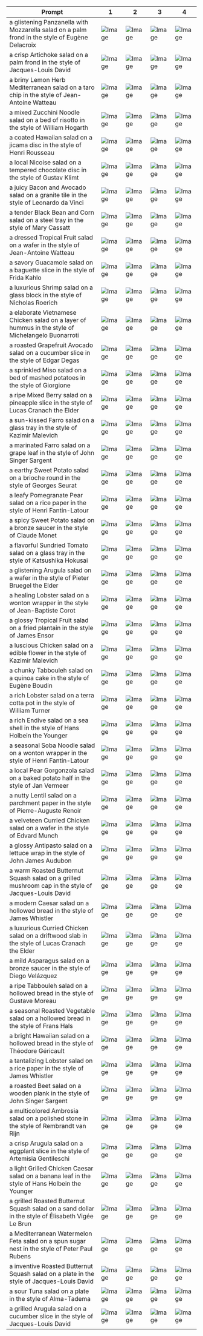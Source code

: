 | Prompt | 1 | 2 | 3 | 4 |
|-|-|-|-|-|
| a glistening Panzanella with Mozzarella salad on a palm frond in the style of Eugène Delacroix | ![Image](https://salad-benchmark-public-assets.s3.us-east-2.amazonaws.com/sdxl/7923281a-0c4f-49d0-a223-7bdd30bacbe4-0.jpg) | ![Image](https://salad-benchmark-public-assets.s3.us-east-2.amazonaws.com/sdxl/7923281a-0c4f-49d0-a223-7bdd30bacbe4-1.jpg) | ![Image](https://salad-benchmark-public-assets.s3.us-east-2.amazonaws.com/sdxl/7923281a-0c4f-49d0-a223-7bdd30bacbe4-2.jpg) | ![Image](https://salad-benchmark-public-assets.s3.us-east-2.amazonaws.com/sdxl/7923281a-0c4f-49d0-a223-7bdd30bacbe4-3.jpg) |
| a crisp Artichoke salad on a palm frond in the style of Jacques-Louis David | ![Image](https://salad-benchmark-public-assets.s3.us-east-2.amazonaws.com/sdxl/693c2ca6-fe7c-45ee-8370-9a82862aa461-0.jpg) | ![Image](https://salad-benchmark-public-assets.s3.us-east-2.amazonaws.com/sdxl/693c2ca6-fe7c-45ee-8370-9a82862aa461-1.jpg) | ![Image](https://salad-benchmark-public-assets.s3.us-east-2.amazonaws.com/sdxl/693c2ca6-fe7c-45ee-8370-9a82862aa461-2.jpg) | ![Image](https://salad-benchmark-public-assets.s3.us-east-2.amazonaws.com/sdxl/693c2ca6-fe7c-45ee-8370-9a82862aa461-3.jpg) |
| a briny Lemon Herb Mediterranean salad on a taro chip in the style of Jean-Antoine Watteau | ![Image](https://salad-benchmark-public-assets.s3.us-east-2.amazonaws.com/sdxl/aa722964-d5a5-4995-a8f4-7414463a6ee4-0.jpg) | ![Image](https://salad-benchmark-public-assets.s3.us-east-2.amazonaws.com/sdxl/aa722964-d5a5-4995-a8f4-7414463a6ee4-1.jpg) | ![Image](https://salad-benchmark-public-assets.s3.us-east-2.amazonaws.com/sdxl/aa722964-d5a5-4995-a8f4-7414463a6ee4-2.jpg) | ![Image](https://salad-benchmark-public-assets.s3.us-east-2.amazonaws.com/sdxl/aa722964-d5a5-4995-a8f4-7414463a6ee4-3.jpg) |
| a mixed Zucchini Noodle salad on a bed of risotto in the style of William Hogarth | ![Image](https://salad-benchmark-public-assets.s3.us-east-2.amazonaws.com/sdxl/342204ed-eee9-4ea0-82e1-14a9b372b49b-0.jpg) | ![Image](https://salad-benchmark-public-assets.s3.us-east-2.amazonaws.com/sdxl/342204ed-eee9-4ea0-82e1-14a9b372b49b-1.jpg) | ![Image](https://salad-benchmark-public-assets.s3.us-east-2.amazonaws.com/sdxl/342204ed-eee9-4ea0-82e1-14a9b372b49b-2.jpg) | ![Image](https://salad-benchmark-public-assets.s3.us-east-2.amazonaws.com/sdxl/342204ed-eee9-4ea0-82e1-14a9b372b49b-3.jpg) |
| a coated Hawaiian salad on a jicama disc in the style of Henri Rousseau | ![Image](https://salad-benchmark-public-assets.s3.us-east-2.amazonaws.com/sdxl/845aec92-dfba-4eae-8a23-e21e76e1191c-0.jpg) | ![Image](https://salad-benchmark-public-assets.s3.us-east-2.amazonaws.com/sdxl/845aec92-dfba-4eae-8a23-e21e76e1191c-1.jpg) | ![Image](https://salad-benchmark-public-assets.s3.us-east-2.amazonaws.com/sdxl/845aec92-dfba-4eae-8a23-e21e76e1191c-2.jpg) | ![Image](https://salad-benchmark-public-assets.s3.us-east-2.amazonaws.com/sdxl/845aec92-dfba-4eae-8a23-e21e76e1191c-3.jpg) |
| a local Nicoise salad on a tempered chocolate disc in the style of Gustav Klimt | ![Image](https://salad-benchmark-public-assets.s3.us-east-2.amazonaws.com/sdxl/ee4fe306-90d9-4ac5-ae25-25898a1012e4-0.jpg) | ![Image](https://salad-benchmark-public-assets.s3.us-east-2.amazonaws.com/sdxl/ee4fe306-90d9-4ac5-ae25-25898a1012e4-1.jpg) | ![Image](https://salad-benchmark-public-assets.s3.us-east-2.amazonaws.com/sdxl/ee4fe306-90d9-4ac5-ae25-25898a1012e4-2.jpg) | ![Image](https://salad-benchmark-public-assets.s3.us-east-2.amazonaws.com/sdxl/ee4fe306-90d9-4ac5-ae25-25898a1012e4-3.jpg) |
| a juicy Bacon and Avocado salad on a granite tile in the style of Leonardo da Vinci | ![Image](https://salad-benchmark-public-assets.s3.us-east-2.amazonaws.com/sdxl/f2ae2f95-d063-4f8b-a84b-39acd3cb28a3-0.jpg) | ![Image](https://salad-benchmark-public-assets.s3.us-east-2.amazonaws.com/sdxl/f2ae2f95-d063-4f8b-a84b-39acd3cb28a3-1.jpg) | ![Image](https://salad-benchmark-public-assets.s3.us-east-2.amazonaws.com/sdxl/f2ae2f95-d063-4f8b-a84b-39acd3cb28a3-2.jpg) | ![Image](https://salad-benchmark-public-assets.s3.us-east-2.amazonaws.com/sdxl/f2ae2f95-d063-4f8b-a84b-39acd3cb28a3-3.jpg) |
| a tender Black Bean and Corn salad on a steel tray in the style of Mary Cassatt | ![Image](https://salad-benchmark-public-assets.s3.us-east-2.amazonaws.com/sdxl/2f58cc2e-5fce-4db9-a07c-88e228aaf64b-0.jpg) | ![Image](https://salad-benchmark-public-assets.s3.us-east-2.amazonaws.com/sdxl/2f58cc2e-5fce-4db9-a07c-88e228aaf64b-1.jpg) | ![Image](https://salad-benchmark-public-assets.s3.us-east-2.amazonaws.com/sdxl/2f58cc2e-5fce-4db9-a07c-88e228aaf64b-2.jpg) | ![Image](https://salad-benchmark-public-assets.s3.us-east-2.amazonaws.com/sdxl/2f58cc2e-5fce-4db9-a07c-88e228aaf64b-3.jpg) |
| a dressed Tropical Fruit salad on a wafer in the style of Jean-Antoine Watteau | ![Image](https://salad-benchmark-public-assets.s3.us-east-2.amazonaws.com/sdxl/c9418296-3275-4d0d-b70c-a2ba25b8457e-0.jpg) | ![Image](https://salad-benchmark-public-assets.s3.us-east-2.amazonaws.com/sdxl/c9418296-3275-4d0d-b70c-a2ba25b8457e-1.jpg) | ![Image](https://salad-benchmark-public-assets.s3.us-east-2.amazonaws.com/sdxl/c9418296-3275-4d0d-b70c-a2ba25b8457e-2.jpg) | ![Image](https://salad-benchmark-public-assets.s3.us-east-2.amazonaws.com/sdxl/c9418296-3275-4d0d-b70c-a2ba25b8457e-3.jpg) |
| a savory Guacamole salad on a baguette slice in the style of Frida Kahlo | ![Image](https://salad-benchmark-public-assets.s3.us-east-2.amazonaws.com/sdxl/fb5ce8cf-5472-40fb-9ad9-069bae28eacc-0.jpg) | ![Image](https://salad-benchmark-public-assets.s3.us-east-2.amazonaws.com/sdxl/fb5ce8cf-5472-40fb-9ad9-069bae28eacc-1.jpg) | ![Image](https://salad-benchmark-public-assets.s3.us-east-2.amazonaws.com/sdxl/fb5ce8cf-5472-40fb-9ad9-069bae28eacc-2.jpg) | ![Image](https://salad-benchmark-public-assets.s3.us-east-2.amazonaws.com/sdxl/fb5ce8cf-5472-40fb-9ad9-069bae28eacc-3.jpg) |
| a luxurious Shrimp salad on a glass block in the style of Nicholas Roerich | ![Image](https://salad-benchmark-public-assets.s3.us-east-2.amazonaws.com/sdxl/ba562286-1266-4642-98c7-d6b72e10c3f1-0.jpg) | ![Image](https://salad-benchmark-public-assets.s3.us-east-2.amazonaws.com/sdxl/ba562286-1266-4642-98c7-d6b72e10c3f1-1.jpg) | ![Image](https://salad-benchmark-public-assets.s3.us-east-2.amazonaws.com/sdxl/ba562286-1266-4642-98c7-d6b72e10c3f1-2.jpg) | ![Image](https://salad-benchmark-public-assets.s3.us-east-2.amazonaws.com/sdxl/ba562286-1266-4642-98c7-d6b72e10c3f1-3.jpg) |
| a elaborate Vietnamese Chicken salad on a layer of hummus in the style of Michelangelo Buonarroti | ![Image](https://salad-benchmark-public-assets.s3.us-east-2.amazonaws.com/sdxl/b96c24b4-8fb9-4686-862a-77917f241cf1-0.jpg) | ![Image](https://salad-benchmark-public-assets.s3.us-east-2.amazonaws.com/sdxl/b96c24b4-8fb9-4686-862a-77917f241cf1-1.jpg) | ![Image](https://salad-benchmark-public-assets.s3.us-east-2.amazonaws.com/sdxl/b96c24b4-8fb9-4686-862a-77917f241cf1-2.jpg) | ![Image](https://salad-benchmark-public-assets.s3.us-east-2.amazonaws.com/sdxl/b96c24b4-8fb9-4686-862a-77917f241cf1-3.jpg) |
| a roasted Grapefruit Avocado salad on a cucumber slice in the style of Edgar Degas | ![Image](https://salad-benchmark-public-assets.s3.us-east-2.amazonaws.com/sdxl/f588d1c2-67cb-4f16-a17a-52b6308d4603-0.jpg) | ![Image](https://salad-benchmark-public-assets.s3.us-east-2.amazonaws.com/sdxl/f588d1c2-67cb-4f16-a17a-52b6308d4603-1.jpg) | ![Image](https://salad-benchmark-public-assets.s3.us-east-2.amazonaws.com/sdxl/f588d1c2-67cb-4f16-a17a-52b6308d4603-2.jpg) | ![Image](https://salad-benchmark-public-assets.s3.us-east-2.amazonaws.com/sdxl/f588d1c2-67cb-4f16-a17a-52b6308d4603-3.jpg) |
| a sprinkled Miso salad on a bed of mashed potatoes in the style of Giorgione | ![Image](https://salad-benchmark-public-assets.s3.us-east-2.amazonaws.com/sdxl/f028e376-950e-4bd9-9059-aef91635f38f-0.jpg) | ![Image](https://salad-benchmark-public-assets.s3.us-east-2.amazonaws.com/sdxl/f028e376-950e-4bd9-9059-aef91635f38f-1.jpg) | ![Image](https://salad-benchmark-public-assets.s3.us-east-2.amazonaws.com/sdxl/f028e376-950e-4bd9-9059-aef91635f38f-2.jpg) | ![Image](https://salad-benchmark-public-assets.s3.us-east-2.amazonaws.com/sdxl/f028e376-950e-4bd9-9059-aef91635f38f-3.jpg) |
| a ripe Mixed Berry salad on a pineapple slice in the style of Lucas Cranach the Elder | ![Image](https://salad-benchmark-public-assets.s3.us-east-2.amazonaws.com/sdxl/ffe35e00-7a3c-48de-af8c-62d49215c6a6-0.jpg) | ![Image](https://salad-benchmark-public-assets.s3.us-east-2.amazonaws.com/sdxl/ffe35e00-7a3c-48de-af8c-62d49215c6a6-1.jpg) | ![Image](https://salad-benchmark-public-assets.s3.us-east-2.amazonaws.com/sdxl/ffe35e00-7a3c-48de-af8c-62d49215c6a6-2.jpg) | ![Image](https://salad-benchmark-public-assets.s3.us-east-2.amazonaws.com/sdxl/ffe35e00-7a3c-48de-af8c-62d49215c6a6-3.jpg) |
| a sun-kissed Farro salad on a glass tray in the style of Kazimir Malevich | ![Image](https://salad-benchmark-public-assets.s3.us-east-2.amazonaws.com/sdxl/7baf93dd-ec4c-4728-8d00-0e4b4f43e83f-0.jpg) | ![Image](https://salad-benchmark-public-assets.s3.us-east-2.amazonaws.com/sdxl/7baf93dd-ec4c-4728-8d00-0e4b4f43e83f-1.jpg) | ![Image](https://salad-benchmark-public-assets.s3.us-east-2.amazonaws.com/sdxl/7baf93dd-ec4c-4728-8d00-0e4b4f43e83f-2.jpg) | ![Image](https://salad-benchmark-public-assets.s3.us-east-2.amazonaws.com/sdxl/7baf93dd-ec4c-4728-8d00-0e4b4f43e83f-3.jpg) |
| a marinated Farro salad on a grape leaf in the style of John Singer Sargent | ![Image](https://salad-benchmark-public-assets.s3.us-east-2.amazonaws.com/sdxl/09406062-80a9-4586-ada9-692508a18faf-0.jpg) | ![Image](https://salad-benchmark-public-assets.s3.us-east-2.amazonaws.com/sdxl/09406062-80a9-4586-ada9-692508a18faf-1.jpg) | ![Image](https://salad-benchmark-public-assets.s3.us-east-2.amazonaws.com/sdxl/09406062-80a9-4586-ada9-692508a18faf-2.jpg) | ![Image](https://salad-benchmark-public-assets.s3.us-east-2.amazonaws.com/sdxl/09406062-80a9-4586-ada9-692508a18faf-3.jpg) |
| a earthy Sweet Potato salad on a brioche round in the style of Georges Seurat | ![Image](https://salad-benchmark-public-assets.s3.us-east-2.amazonaws.com/sdxl/c67af1d5-6dbf-4ad2-a97e-ac3a51d86453-0.jpg) | ![Image](https://salad-benchmark-public-assets.s3.us-east-2.amazonaws.com/sdxl/c67af1d5-6dbf-4ad2-a97e-ac3a51d86453-1.jpg) | ![Image](https://salad-benchmark-public-assets.s3.us-east-2.amazonaws.com/sdxl/c67af1d5-6dbf-4ad2-a97e-ac3a51d86453-2.jpg) | ![Image](https://salad-benchmark-public-assets.s3.us-east-2.amazonaws.com/sdxl/c67af1d5-6dbf-4ad2-a97e-ac3a51d86453-3.jpg) |
| a leafy Pomegranate Pear salad on a rice paper in the style of Henri Fantin-Latour | ![Image](https://salad-benchmark-public-assets.s3.us-east-2.amazonaws.com/sdxl/2959d869-7e54-4101-b38c-3e024c13e8dc-0.jpg) | ![Image](https://salad-benchmark-public-assets.s3.us-east-2.amazonaws.com/sdxl/2959d869-7e54-4101-b38c-3e024c13e8dc-1.jpg) | ![Image](https://salad-benchmark-public-assets.s3.us-east-2.amazonaws.com/sdxl/2959d869-7e54-4101-b38c-3e024c13e8dc-2.jpg) | ![Image](https://salad-benchmark-public-assets.s3.us-east-2.amazonaws.com/sdxl/2959d869-7e54-4101-b38c-3e024c13e8dc-3.jpg) |
| a spicy Sweet Potato salad on a bronze saucer in the style of Claude Monet | ![Image](https://salad-benchmark-public-assets.s3.us-east-2.amazonaws.com/sdxl/59f56234-9e2c-44c6-8b48-a8e0169fe8cb-0.jpg) | ![Image](https://salad-benchmark-public-assets.s3.us-east-2.amazonaws.com/sdxl/59f56234-9e2c-44c6-8b48-a8e0169fe8cb-1.jpg) | ![Image](https://salad-benchmark-public-assets.s3.us-east-2.amazonaws.com/sdxl/59f56234-9e2c-44c6-8b48-a8e0169fe8cb-2.jpg) | ![Image](https://salad-benchmark-public-assets.s3.us-east-2.amazonaws.com/sdxl/59f56234-9e2c-44c6-8b48-a8e0169fe8cb-3.jpg) |
| a flavorful Sundried Tomato salad on a glass tray in the style of Katsushika Hokusai | ![Image](https://salad-benchmark-public-assets.s3.us-east-2.amazonaws.com/sdxl/fe13b359-fb6f-4d24-a21f-7aa3f58324c9-0.jpg) | ![Image](https://salad-benchmark-public-assets.s3.us-east-2.amazonaws.com/sdxl/fe13b359-fb6f-4d24-a21f-7aa3f58324c9-1.jpg) | ![Image](https://salad-benchmark-public-assets.s3.us-east-2.amazonaws.com/sdxl/fe13b359-fb6f-4d24-a21f-7aa3f58324c9-2.jpg) | ![Image](https://salad-benchmark-public-assets.s3.us-east-2.amazonaws.com/sdxl/fe13b359-fb6f-4d24-a21f-7aa3f58324c9-3.jpg) |
| a glistening Arugula salad on a wafer in the style of Pieter Bruegel the Elder | ![Image](https://salad-benchmark-public-assets.s3.us-east-2.amazonaws.com/sdxl/7ba711e2-8554-4935-b88b-5fbf4960a721-0.jpg) | ![Image](https://salad-benchmark-public-assets.s3.us-east-2.amazonaws.com/sdxl/7ba711e2-8554-4935-b88b-5fbf4960a721-1.jpg) | ![Image](https://salad-benchmark-public-assets.s3.us-east-2.amazonaws.com/sdxl/7ba711e2-8554-4935-b88b-5fbf4960a721-2.jpg) | ![Image](https://salad-benchmark-public-assets.s3.us-east-2.amazonaws.com/sdxl/7ba711e2-8554-4935-b88b-5fbf4960a721-3.jpg) |
| a healing Lobster salad on a wonton wrapper in the style of Jean-Baptiste Corot | ![Image](https://salad-benchmark-public-assets.s3.us-east-2.amazonaws.com/sdxl/fc11c1c7-9837-43f2-ae2b-5c1b0effca15-0.jpg) | ![Image](https://salad-benchmark-public-assets.s3.us-east-2.amazonaws.com/sdxl/fc11c1c7-9837-43f2-ae2b-5c1b0effca15-1.jpg) | ![Image](https://salad-benchmark-public-assets.s3.us-east-2.amazonaws.com/sdxl/fc11c1c7-9837-43f2-ae2b-5c1b0effca15-2.jpg) | ![Image](https://salad-benchmark-public-assets.s3.us-east-2.amazonaws.com/sdxl/fc11c1c7-9837-43f2-ae2b-5c1b0effca15-3.jpg) |
| a glossy Tropical Fruit salad on a fried plantain in the style of James Ensor | ![Image](https://salad-benchmark-public-assets.s3.us-east-2.amazonaws.com/sdxl/e35e6372-3a70-49e4-80ef-8dac141c0640-0.jpg) | ![Image](https://salad-benchmark-public-assets.s3.us-east-2.amazonaws.com/sdxl/e35e6372-3a70-49e4-80ef-8dac141c0640-1.jpg) | ![Image](https://salad-benchmark-public-assets.s3.us-east-2.amazonaws.com/sdxl/e35e6372-3a70-49e4-80ef-8dac141c0640-2.jpg) | ![Image](https://salad-benchmark-public-assets.s3.us-east-2.amazonaws.com/sdxl/e35e6372-3a70-49e4-80ef-8dac141c0640-3.jpg) |
| a luscious Chicken salad on a edible flower in the style of Kazimir Malevich | ![Image](https://salad-benchmark-public-assets.s3.us-east-2.amazonaws.com/sdxl/4fae613a-31bc-471d-aa98-5ff96312e17c-0.jpg) | ![Image](https://salad-benchmark-public-assets.s3.us-east-2.amazonaws.com/sdxl/4fae613a-31bc-471d-aa98-5ff96312e17c-1.jpg) | ![Image](https://salad-benchmark-public-assets.s3.us-east-2.amazonaws.com/sdxl/4fae613a-31bc-471d-aa98-5ff96312e17c-2.jpg) | ![Image](https://salad-benchmark-public-assets.s3.us-east-2.amazonaws.com/sdxl/4fae613a-31bc-471d-aa98-5ff96312e17c-3.jpg) |
| a chunky Tabbouleh salad on a quinoa cake in the style of Eugène Boudin | ![Image](https://salad-benchmark-public-assets.s3.us-east-2.amazonaws.com/sdxl/8004d04c-76a3-4c22-bbed-2bdbec967dfc-0.jpg) | ![Image](https://salad-benchmark-public-assets.s3.us-east-2.amazonaws.com/sdxl/8004d04c-76a3-4c22-bbed-2bdbec967dfc-1.jpg) | ![Image](https://salad-benchmark-public-assets.s3.us-east-2.amazonaws.com/sdxl/8004d04c-76a3-4c22-bbed-2bdbec967dfc-2.jpg) | ![Image](https://salad-benchmark-public-assets.s3.us-east-2.amazonaws.com/sdxl/8004d04c-76a3-4c22-bbed-2bdbec967dfc-3.jpg) |
| a rich Lobster salad on a terra cotta pot in the style of William Turner | ![Image](https://salad-benchmark-public-assets.s3.us-east-2.amazonaws.com/sdxl/a89e5a8b-be72-4d34-8a0b-2f56e934b93d-0.jpg) | ![Image](https://salad-benchmark-public-assets.s3.us-east-2.amazonaws.com/sdxl/a89e5a8b-be72-4d34-8a0b-2f56e934b93d-1.jpg) | ![Image](https://salad-benchmark-public-assets.s3.us-east-2.amazonaws.com/sdxl/a89e5a8b-be72-4d34-8a0b-2f56e934b93d-2.jpg) | ![Image](https://salad-benchmark-public-assets.s3.us-east-2.amazonaws.com/sdxl/a89e5a8b-be72-4d34-8a0b-2f56e934b93d-3.jpg) |
| a rich Endive salad on a sea shell in the style of Hans Holbein the Younger | ![Image](https://salad-benchmark-public-assets.s3.us-east-2.amazonaws.com/sdxl/df45fb3e-1c0c-47ca-a864-60ae19b4b774-0.jpg) | ![Image](https://salad-benchmark-public-assets.s3.us-east-2.amazonaws.com/sdxl/df45fb3e-1c0c-47ca-a864-60ae19b4b774-1.jpg) | ![Image](https://salad-benchmark-public-assets.s3.us-east-2.amazonaws.com/sdxl/df45fb3e-1c0c-47ca-a864-60ae19b4b774-2.jpg) | ![Image](https://salad-benchmark-public-assets.s3.us-east-2.amazonaws.com/sdxl/df45fb3e-1c0c-47ca-a864-60ae19b4b774-3.jpg) |
| a seasonal Soba Noodle salad on a wonton wrapper in the style of Henri Fantin-Latour | ![Image](https://salad-benchmark-public-assets.s3.us-east-2.amazonaws.com/sdxl/fa6ceae6-5e79-4dda-8058-f9ce4c5f6991-0.jpg) | ![Image](https://salad-benchmark-public-assets.s3.us-east-2.amazonaws.com/sdxl/fa6ceae6-5e79-4dda-8058-f9ce4c5f6991-1.jpg) | ![Image](https://salad-benchmark-public-assets.s3.us-east-2.amazonaws.com/sdxl/fa6ceae6-5e79-4dda-8058-f9ce4c5f6991-2.jpg) | ![Image](https://salad-benchmark-public-assets.s3.us-east-2.amazonaws.com/sdxl/fa6ceae6-5e79-4dda-8058-f9ce4c5f6991-3.jpg) |
| a local Pear Gorgonzola salad on a baked potato half in the style of Jan Vermeer | ![Image](https://salad-benchmark-public-assets.s3.us-east-2.amazonaws.com/sdxl/22a92554-f627-43fe-b08c-356194ceb086-0.jpg) | ![Image](https://salad-benchmark-public-assets.s3.us-east-2.amazonaws.com/sdxl/22a92554-f627-43fe-b08c-356194ceb086-1.jpg) | ![Image](https://salad-benchmark-public-assets.s3.us-east-2.amazonaws.com/sdxl/22a92554-f627-43fe-b08c-356194ceb086-2.jpg) | ![Image](https://salad-benchmark-public-assets.s3.us-east-2.amazonaws.com/sdxl/22a92554-f627-43fe-b08c-356194ceb086-3.jpg) |
| a nutty Lentil salad on a parchment paper in the style of Pierre-Auguste Renoir | ![Image](https://salad-benchmark-public-assets.s3.us-east-2.amazonaws.com/sdxl/fe4e6f92-2cd3-4797-9d21-2df9b77f761e-0.jpg) | ![Image](https://salad-benchmark-public-assets.s3.us-east-2.amazonaws.com/sdxl/fe4e6f92-2cd3-4797-9d21-2df9b77f761e-1.jpg) | ![Image](https://salad-benchmark-public-assets.s3.us-east-2.amazonaws.com/sdxl/fe4e6f92-2cd3-4797-9d21-2df9b77f761e-2.jpg) | ![Image](https://salad-benchmark-public-assets.s3.us-east-2.amazonaws.com/sdxl/fe4e6f92-2cd3-4797-9d21-2df9b77f761e-3.jpg) |
| a velveteen Curried Chicken salad on a wafer in the style of Edvard Munch | ![Image](https://salad-benchmark-public-assets.s3.us-east-2.amazonaws.com/sdxl/72e7e4aa-45af-4c51-bcee-5e345c598056-0.jpg) | ![Image](https://salad-benchmark-public-assets.s3.us-east-2.amazonaws.com/sdxl/72e7e4aa-45af-4c51-bcee-5e345c598056-1.jpg) | ![Image](https://salad-benchmark-public-assets.s3.us-east-2.amazonaws.com/sdxl/72e7e4aa-45af-4c51-bcee-5e345c598056-2.jpg) | ![Image](https://salad-benchmark-public-assets.s3.us-east-2.amazonaws.com/sdxl/72e7e4aa-45af-4c51-bcee-5e345c598056-3.jpg) |
| a glossy Antipasto salad on a lettuce wrap in the style of John James Audubon | ![Image](https://salad-benchmark-public-assets.s3.us-east-2.amazonaws.com/sdxl/210dbdc7-c7a8-4eb6-b36e-4a071ac25625-0.jpg) | ![Image](https://salad-benchmark-public-assets.s3.us-east-2.amazonaws.com/sdxl/210dbdc7-c7a8-4eb6-b36e-4a071ac25625-1.jpg) | ![Image](https://salad-benchmark-public-assets.s3.us-east-2.amazonaws.com/sdxl/210dbdc7-c7a8-4eb6-b36e-4a071ac25625-2.jpg) | ![Image](https://salad-benchmark-public-assets.s3.us-east-2.amazonaws.com/sdxl/210dbdc7-c7a8-4eb6-b36e-4a071ac25625-3.jpg) |
| a warm Roasted Butternut Squash salad on a grilled mushroom cap in the style of Jacques-Louis David | ![Image](https://salad-benchmark-public-assets.s3.us-east-2.amazonaws.com/sdxl/2f259dca-20cb-4bb0-99de-8f6bde7f9707-0.jpg) | ![Image](https://salad-benchmark-public-assets.s3.us-east-2.amazonaws.com/sdxl/2f259dca-20cb-4bb0-99de-8f6bde7f9707-1.jpg) | ![Image](https://salad-benchmark-public-assets.s3.us-east-2.amazonaws.com/sdxl/2f259dca-20cb-4bb0-99de-8f6bde7f9707-2.jpg) | ![Image](https://salad-benchmark-public-assets.s3.us-east-2.amazonaws.com/sdxl/2f259dca-20cb-4bb0-99de-8f6bde7f9707-3.jpg) |
| a modern Caesar salad on a hollowed bread in the style of James Whistler | ![Image](https://salad-benchmark-public-assets.s3.us-east-2.amazonaws.com/sdxl/4d8645c5-31b4-4feb-ad43-7e5fba1c47fa-0.jpg) | ![Image](https://salad-benchmark-public-assets.s3.us-east-2.amazonaws.com/sdxl/4d8645c5-31b4-4feb-ad43-7e5fba1c47fa-1.jpg) | ![Image](https://salad-benchmark-public-assets.s3.us-east-2.amazonaws.com/sdxl/4d8645c5-31b4-4feb-ad43-7e5fba1c47fa-2.jpg) | ![Image](https://salad-benchmark-public-assets.s3.us-east-2.amazonaws.com/sdxl/4d8645c5-31b4-4feb-ad43-7e5fba1c47fa-3.jpg) |
| a luxurious Curried Chicken salad on a driftwood slab in the style of Lucas Cranach the Elder | ![Image](https://salad-benchmark-public-assets.s3.us-east-2.amazonaws.com/sdxl/4346aa16-490d-4b2c-9dd7-2ed9e460e2ae-0.jpg) | ![Image](https://salad-benchmark-public-assets.s3.us-east-2.amazonaws.com/sdxl/4346aa16-490d-4b2c-9dd7-2ed9e460e2ae-1.jpg) | ![Image](https://salad-benchmark-public-assets.s3.us-east-2.amazonaws.com/sdxl/4346aa16-490d-4b2c-9dd7-2ed9e460e2ae-2.jpg) | ![Image](https://salad-benchmark-public-assets.s3.us-east-2.amazonaws.com/sdxl/4346aa16-490d-4b2c-9dd7-2ed9e460e2ae-3.jpg) |
| a mild Asparagus salad on a bronze saucer in the style of Diego Velázquez | ![Image](https://salad-benchmark-public-assets.s3.us-east-2.amazonaws.com/sdxl/ce3795aa-f7f1-4b15-9765-2972f3532986-0.jpg) | ![Image](https://salad-benchmark-public-assets.s3.us-east-2.amazonaws.com/sdxl/ce3795aa-f7f1-4b15-9765-2972f3532986-1.jpg) | ![Image](https://salad-benchmark-public-assets.s3.us-east-2.amazonaws.com/sdxl/ce3795aa-f7f1-4b15-9765-2972f3532986-2.jpg) | ![Image](https://salad-benchmark-public-assets.s3.us-east-2.amazonaws.com/sdxl/ce3795aa-f7f1-4b15-9765-2972f3532986-3.jpg) |
| a ripe Tabbouleh salad on a hollowed bread in the style of Gustave Moreau | ![Image](https://salad-benchmark-public-assets.s3.us-east-2.amazonaws.com/sdxl/1872ebbc-6390-4dff-ab1a-255165ed9de1-0.jpg) | ![Image](https://salad-benchmark-public-assets.s3.us-east-2.amazonaws.com/sdxl/1872ebbc-6390-4dff-ab1a-255165ed9de1-1.jpg) | ![Image](https://salad-benchmark-public-assets.s3.us-east-2.amazonaws.com/sdxl/1872ebbc-6390-4dff-ab1a-255165ed9de1-2.jpg) | ![Image](https://salad-benchmark-public-assets.s3.us-east-2.amazonaws.com/sdxl/1872ebbc-6390-4dff-ab1a-255165ed9de1-3.jpg) |
| a seasonal Roasted Vegetable salad on a hollowed bread in the style of Frans Hals | ![Image](https://salad-benchmark-public-assets.s3.us-east-2.amazonaws.com/sdxl/284e16d3-cf29-4d26-b4a0-0e05f27ab691-0.jpg) | ![Image](https://salad-benchmark-public-assets.s3.us-east-2.amazonaws.com/sdxl/284e16d3-cf29-4d26-b4a0-0e05f27ab691-1.jpg) | ![Image](https://salad-benchmark-public-assets.s3.us-east-2.amazonaws.com/sdxl/284e16d3-cf29-4d26-b4a0-0e05f27ab691-2.jpg) | ![Image](https://salad-benchmark-public-assets.s3.us-east-2.amazonaws.com/sdxl/284e16d3-cf29-4d26-b4a0-0e05f27ab691-3.jpg) |
| a bright Hawaiian salad on a hollowed bread in the style of Théodore Géricault | ![Image](https://salad-benchmark-public-assets.s3.us-east-2.amazonaws.com/sdxl/09c1d811-9609-4bcb-a4cc-c0b9794c772b-0.jpg) | ![Image](https://salad-benchmark-public-assets.s3.us-east-2.amazonaws.com/sdxl/09c1d811-9609-4bcb-a4cc-c0b9794c772b-1.jpg) | ![Image](https://salad-benchmark-public-assets.s3.us-east-2.amazonaws.com/sdxl/09c1d811-9609-4bcb-a4cc-c0b9794c772b-2.jpg) | ![Image](https://salad-benchmark-public-assets.s3.us-east-2.amazonaws.com/sdxl/09c1d811-9609-4bcb-a4cc-c0b9794c772b-3.jpg) |
| a tantalizing Lobster salad on a rice paper in the style of James Whistler | ![Image](https://salad-benchmark-public-assets.s3.us-east-2.amazonaws.com/sdxl/5baf7673-5199-47bc-8f3b-848fe3921971-0.jpg) | ![Image](https://salad-benchmark-public-assets.s3.us-east-2.amazonaws.com/sdxl/5baf7673-5199-47bc-8f3b-848fe3921971-1.jpg) | ![Image](https://salad-benchmark-public-assets.s3.us-east-2.amazonaws.com/sdxl/5baf7673-5199-47bc-8f3b-848fe3921971-2.jpg) | ![Image](https://salad-benchmark-public-assets.s3.us-east-2.amazonaws.com/sdxl/5baf7673-5199-47bc-8f3b-848fe3921971-3.jpg) |
| a roasted Beet salad on a wooden plank in the style of John Singer Sargent | ![Image](https://salad-benchmark-public-assets.s3.us-east-2.amazonaws.com/sdxl/c4f6070d-373e-4a50-ae10-02b54d462666-0.jpg) | ![Image](https://salad-benchmark-public-assets.s3.us-east-2.amazonaws.com/sdxl/c4f6070d-373e-4a50-ae10-02b54d462666-1.jpg) | ![Image](https://salad-benchmark-public-assets.s3.us-east-2.amazonaws.com/sdxl/c4f6070d-373e-4a50-ae10-02b54d462666-2.jpg) | ![Image](https://salad-benchmark-public-assets.s3.us-east-2.amazonaws.com/sdxl/c4f6070d-373e-4a50-ae10-02b54d462666-3.jpg) |
| a multicolored Ambrosia salad on a polished stone in the style of Rembrandt van Rijn | ![Image](https://salad-benchmark-public-assets.s3.us-east-2.amazonaws.com/sdxl/7f13124d-2e5c-454a-bb97-d70f32f5d7d6-0.jpg) | ![Image](https://salad-benchmark-public-assets.s3.us-east-2.amazonaws.com/sdxl/7f13124d-2e5c-454a-bb97-d70f32f5d7d6-1.jpg) | ![Image](https://salad-benchmark-public-assets.s3.us-east-2.amazonaws.com/sdxl/7f13124d-2e5c-454a-bb97-d70f32f5d7d6-2.jpg) | ![Image](https://salad-benchmark-public-assets.s3.us-east-2.amazonaws.com/sdxl/7f13124d-2e5c-454a-bb97-d70f32f5d7d6-3.jpg) |
| a crisp Arugula salad on a eggplant slice in the style of Artemisia Gentileschi | ![Image](https://salad-benchmark-public-assets.s3.us-east-2.amazonaws.com/sdxl/5c04df9b-f574-486d-b94d-fc4bb13ce3b9-0.jpg) | ![Image](https://salad-benchmark-public-assets.s3.us-east-2.amazonaws.com/sdxl/5c04df9b-f574-486d-b94d-fc4bb13ce3b9-1.jpg) | ![Image](https://salad-benchmark-public-assets.s3.us-east-2.amazonaws.com/sdxl/5c04df9b-f574-486d-b94d-fc4bb13ce3b9-2.jpg) | ![Image](https://salad-benchmark-public-assets.s3.us-east-2.amazonaws.com/sdxl/5c04df9b-f574-486d-b94d-fc4bb13ce3b9-3.jpg) |
| a light Grilled Chicken Caesar salad on a banana leaf in the style of Hans Holbein the Younger | ![Image](https://salad-benchmark-public-assets.s3.us-east-2.amazonaws.com/sdxl/0580847d-a140-4ae2-adc5-f5781ba49e57-0.jpg) | ![Image](https://salad-benchmark-public-assets.s3.us-east-2.amazonaws.com/sdxl/0580847d-a140-4ae2-adc5-f5781ba49e57-1.jpg) | ![Image](https://salad-benchmark-public-assets.s3.us-east-2.amazonaws.com/sdxl/0580847d-a140-4ae2-adc5-f5781ba49e57-2.jpg) | ![Image](https://salad-benchmark-public-assets.s3.us-east-2.amazonaws.com/sdxl/0580847d-a140-4ae2-adc5-f5781ba49e57-3.jpg) |
| a grilled Roasted Butternut Squash salad on a sand dollar in the style of Élisabeth Vigée Le Brun | ![Image](https://salad-benchmark-public-assets.s3.us-east-2.amazonaws.com/sdxl/7dd8702b-72ee-4140-9f15-938191d25801-0.jpg) | ![Image](https://salad-benchmark-public-assets.s3.us-east-2.amazonaws.com/sdxl/7dd8702b-72ee-4140-9f15-938191d25801-1.jpg) | ![Image](https://salad-benchmark-public-assets.s3.us-east-2.amazonaws.com/sdxl/7dd8702b-72ee-4140-9f15-938191d25801-2.jpg) | ![Image](https://salad-benchmark-public-assets.s3.us-east-2.amazonaws.com/sdxl/7dd8702b-72ee-4140-9f15-938191d25801-3.jpg) |
| a Mediterranean Watermelon Feta salad on a spun sugar nest in the style of Peter Paul Rubens | ![Image](https://salad-benchmark-public-assets.s3.us-east-2.amazonaws.com/sdxl/85e65969-003f-4fb8-9013-54eeb430850b-0.jpg) | ![Image](https://salad-benchmark-public-assets.s3.us-east-2.amazonaws.com/sdxl/85e65969-003f-4fb8-9013-54eeb430850b-1.jpg) | ![Image](https://salad-benchmark-public-assets.s3.us-east-2.amazonaws.com/sdxl/85e65969-003f-4fb8-9013-54eeb430850b-2.jpg) | ![Image](https://salad-benchmark-public-assets.s3.us-east-2.amazonaws.com/sdxl/85e65969-003f-4fb8-9013-54eeb430850b-3.jpg) |
| a inventive Roasted Butternut Squash salad on a plate in the style of Jacques-Louis David | ![Image](https://salad-benchmark-public-assets.s3.us-east-2.amazonaws.com/sdxl/ad256300-59bc-40c3-a046-41b883ab7f0c-0.jpg) | ![Image](https://salad-benchmark-public-assets.s3.us-east-2.amazonaws.com/sdxl/ad256300-59bc-40c3-a046-41b883ab7f0c-1.jpg) | ![Image](https://salad-benchmark-public-assets.s3.us-east-2.amazonaws.com/sdxl/ad256300-59bc-40c3-a046-41b883ab7f0c-2.jpg) | ![Image](https://salad-benchmark-public-assets.s3.us-east-2.amazonaws.com/sdxl/ad256300-59bc-40c3-a046-41b883ab7f0c-3.jpg) |
| a sour Tuna salad on a plate in the style of Alma-Tadema | ![Image](https://salad-benchmark-public-assets.s3.us-east-2.amazonaws.com/sdxl/4ee5f752-bc11-4ba8-a8ed-7133d987d35a-0.jpg) | ![Image](https://salad-benchmark-public-assets.s3.us-east-2.amazonaws.com/sdxl/4ee5f752-bc11-4ba8-a8ed-7133d987d35a-1.jpg) | ![Image](https://salad-benchmark-public-assets.s3.us-east-2.amazonaws.com/sdxl/4ee5f752-bc11-4ba8-a8ed-7133d987d35a-2.jpg) | ![Image](https://salad-benchmark-public-assets.s3.us-east-2.amazonaws.com/sdxl/4ee5f752-bc11-4ba8-a8ed-7133d987d35a-3.jpg) |
| a grilled Arugula salad on a cucumber slice in the style of Jacques-Louis David | ![Image](https://salad-benchmark-public-assets.s3.us-east-2.amazonaws.com/sdxl/479b3017-4af3-4ae4-940c-14de3ab7bf33-0.jpg) | ![Image](https://salad-benchmark-public-assets.s3.us-east-2.amazonaws.com/sdxl/479b3017-4af3-4ae4-940c-14de3ab7bf33-1.jpg) | ![Image](https://salad-benchmark-public-assets.s3.us-east-2.amazonaws.com/sdxl/479b3017-4af3-4ae4-940c-14de3ab7bf33-2.jpg) | ![Image](https://salad-benchmark-public-assets.s3.us-east-2.amazonaws.com/sdxl/479b3017-4af3-4ae4-940c-14de3ab7bf33-3.jpg) |
